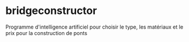 # bridgeconstructor
Programme d'intelligence artificiel pour choisir le type, les matériaux et le prix pour la construction de ponts

